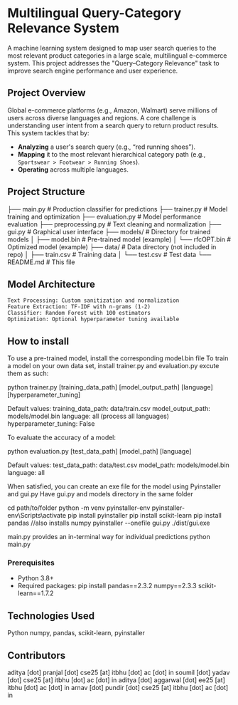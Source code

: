 # Multilingual Query-Category Relevance System

A machine learning system designed to map user search queries to the most relevant product categories in a large scale, multilingual e-commerce system. This project addresses the "Query–Category Relevance" task to improve search engine performance and user experience.

## Project Overview

Global e-commerce platforms (e.g., Amazon, Walmart) serve millions of users across diverse languages and regions. A core challenge is understanding user intent from a search query to return product results. This system tackles that by:

*   **Analyzing** a user's search query (e.g., “red running shoes”).
*   **Mapping** it to the most relevant hierarchical category path (e.g., `Sportswear > Footwear > Running Shoes`).
*   **Operating** across multiple languages.

## Project Structure

├── main.py              # Production classifier for predictions
├── trainer.py           # Model training and optimization
├── evaluation.py        # Model performance evaluation
├── preprocessing.py     # Text cleaning and normalization
├── gui.py              # Graphical user interface
├── models/              # Directory for trained models
│   ├── model.bin       # Pre-trained model (example)
│   └── rfcOPT.bin      # Optimized model (example)
├── data/               # Data directory (not included in repo)
│   ├── train.csv       # Training data
│   └── test.csv        # Test data
└── README.md           # This file

## Model Architecture
	Text Processing: Custom sanitization and normalization
    Feature Extraction: TF-IDF with n-grams (1-2)
    Classifier: Random Forest with 100 estimators
    Optimization: Optional hyperparameter tuning available

## How to install

To use a pre-trained model, install the corresponding model.bin file
To train a model on your own data set, install trainer.py and evaluation.py excute them as such:

python trainer.py [training_data_path] [model_output_path] [language] [hyperparameter_tuning]

Default values:
    training_data_path: data/train.csv
    model_output_path: models/model.bin
    language: all (process all languages)
    hyperparameter_tuning: False

To evaluate the accuracy of a model:

python evaluation.py [test_data_path] [model_path] [language]

Default values:
    test_data_path: data/test.csv
    model_path: models/model.bin
    language: all

When satisfied, you can create an exe file for the model using Pyinstaller and gui.py
Have gui.py and models directory in the same folder

cd path/to/folder
python -m venv pyinstaller-env
pyinstaller-env\Scripts\activate
pip install pyinstaller
pip install scikit-learn
pip install pandas //also installs numpy
pyinstaller --onefile gui.py
./dist/gui.exe

main.py provides an in-terminal way for individual predictions
python main.py

### Prerequisites
- Python 3.8+
- Required packages:
  pip install pandas==2.3.2 numpy==2.3.3 scikit-learn==1.7.2

## Technologies Used
Python
numpy, pandas, scikit-learn, pyinstaller

## Contributors
aditya [dot] pranjal [dot] cse25 [at] itbhu [dot] ac [dot] in
soumil [dot] yadav [dot] cse25 [at] itbhu [dot] ac [dot] in
aditya [dot] aggarwal [dot] ee25 [at] itbhu [dot] ac [dot] in
arnav [dot] pundir [dot] cse25 [at] itbhu [dot] ac [dot] in
